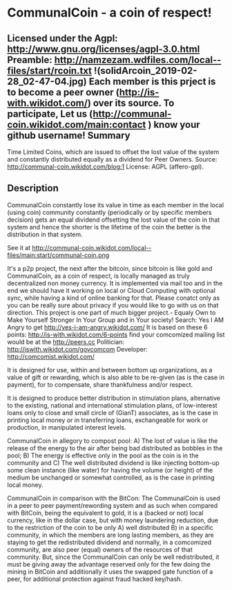 CommunalCoin - a coin of respect!
=================================
Licensed under the Agpl: http://www.gnu.org/licenses/agpl-3.0.html  
Preamble: http://namzezam.wdfiles.com/local--files/start/rcoin.txt 
!(solidArcoin_2019-02-28_02-47-04.jpg)
Each member is this prject is to become a peer owner (http://is-with.wikidot.com/) over its source. To participate, Let us (http://communal-coin.wikidot.com/main:contact ) know your github username!
Summary
-------

Time Limited Coins, which are issued to offset the lost value of the system and constantly distributed equally 
as a dividend for Peer Owners. Source: http://communal-coin.wikidot.com/blog:1 License: AGPL (affero-gpl).


Description
-----------

CommunalCoin constantly lose its value in time as each member in the local (using coin) community constantly (periodically or by specific members decision) gets an equal dividend offsetting the lost value of the coin in that system and hence the shorter is the lifetime of the coin the better is the distribution in that system.

See it at http://communal-coin.wikidot.com/local--files/main:start/communal-coin.png

It's a p2p project, the next after the bitcoin, since bitcoin is like gold and CommunalCoin, as a coin of respect, is locally managed as truly decentralized non money currency. It is implemented via mail too and in the end we should have it working on local or Cloud Computing with optional sync, while having a kind of online banking for that.
Please conatct only as you can be really sure about privacy if you would like to go with us on that direction.
This project is one part of much bigger project.- Equaly Own to Make Yourself Stronger In Your Group and in Your society!
Search: Yes I AM Angry to get http://yes-i-am-angry.wikidot.com/
It is based on these 6 points: http://is-with.wikidot.com/6-points
find your comcomized mailing list would be at the http://peers.cc
Politician: http://iswith.wikidot.com/govcomcom
Developer: http://comcomist.wikidot.com/ 

It is designed for use, within and between bottom up organizations, as a value of gift or rewarding, which is also able to be re-given (as is the case in payment), for to compensate, share thankfulness and/or respect.

It is designed to produce better distribution in stimulation plans, alternative to the existing, national and international stimulation plans, of low-interest loans only to close and small circle of (GianT) associates, as is the case in printing local money or in transferring loans, exchangeable for work or production, in manipulated interest levels.

CommunalCoin in allegory to compost pool:
  A) The lost of value is like the release of the energy to the air after being bad distributed as bobbles in the pool;
  B) The energy is effective only in the pool as the coin is in the community and
  C) The well distributed dividend is like injecting bottom-up some clean instance (like water) for having the volume (or height) of the medium be unchanged or somewhat controlled, as is the case in printing local money.

CommunalCoin in comparison with the BitCon:
The CommunalCoin is used in a peer to peer payment/rewording system and as such when compared with BitCoin, being the equivalent to gold, it is a (backed or not) local currency, like in the dollar case,
but with money laundering reduction, due to the restriction of the coin to be only A) well distributed B) in a specific community,
in which the members are long lasting members, as they are staying to get the redistributed dividend and normally, in a comcomized community, are also peer (equal) owners of the resources of that community.
But, since the CommunalCoin can only be well redistributed, it must be giving away the advantage reserved only for the few doing the mining in BitCoin and
additionally it uses the swapped gate function of a peer, for additional protection against fraud hacked key/hash.
